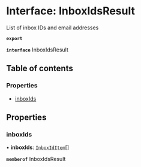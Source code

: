 # Interface: InboxIdsResult

List of inbox IDs and email addresses

**`export`**

**`interface`** InboxIdsResult

## Table of contents

### Properties

- [inboxIds](InboxIdsResult.md#inboxids)

## Properties

### <a id="inboxids" name="inboxids"></a> inboxIds

• **inboxIds**: [`InboxIdItem`](InboxIdItem.md)[]

**`memberof`** InboxIdsResult
